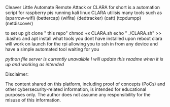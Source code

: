 Cleaver Little Automate Remote Attack or CLARA for short is a automation script for raspberry pis running kali linux 
CLARA utilisis many tools such as (sparrow-wifi) (bettercap) (wifite) (dedtracker) (catt) (tcpdumpp) (netdiscover)

to set up 
git clone " this repo"
chmod +x CLARA.sh
echo " ./CLARA.sh" >> .bashrc
and apt install what tools you dont have installed upon reboot clara will work on launch for the rpi allowing you to ssh in from any device and have a simple automated tool waiting for you

*python file server is currently unavalible I will update this readme when it is up and working as intended*



Disclaimer:

The content shared on this platform, including proof of concepts (PoCs) and other cybersecurity-related information, is intended for educational purposes only. The author does not assume any responsibility for the misuse of this information.
